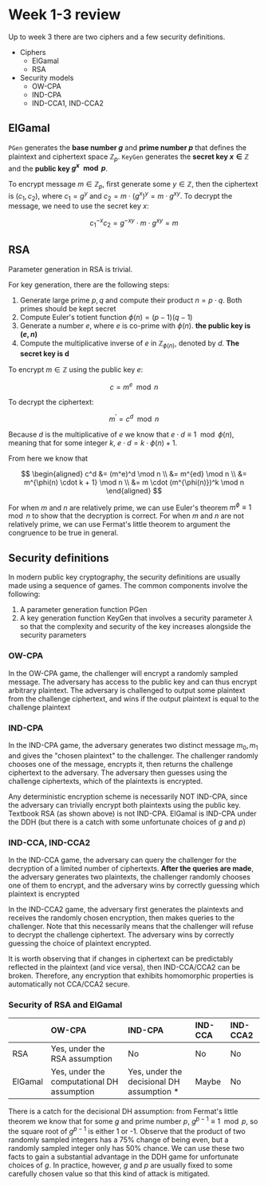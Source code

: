 # Week 1-3 review
Up to week 3 there are two ciphers and a few security definitions.

- Ciphers
    - ElGamal
    - RSA
- Security models
    - OW-CPA
    - IND-CPA
    - IND-CCA1, IND-CCA2

## ElGamal
`PGen` generates the **base number $g$** and **prime number $p$** that defines the plaintext and ciphertext space $\mathbb{Z}_p$. `KeyGen` generates the **secret key $x \in \mathbb{Z}$** and the **public key $g^x \mod p$**.

To encrypt message $m \in \mathbb{Z}_p$, first generate some $y \in \mathbb{Z}$, then the ciphertext is $(c_1, c_2)$, where $c_1 = g^y$ and $c_2 = m \cdot (g^x)^y = m \cdot g^{xy}$. To decrypt the message, we need to use the secret key $x$:

$$
c_1^{-x}c_2 = g^{-xy} \cdot m \cdot g^{xy} = m
$$

## RSA
Parameter generation in RSA is trivial.

For key generation, there are the following steps:

1. Generate large prime $p, q$ and compute their product $n = p \cdot q$. Both primes should be kept secret
2. Compute Euler's totient function $\phi(n) = (p-1)(q-1)$
3. Generate a number $e$, where $e$ is co-prime with $\phi(n)$. **the public key is $(e, n)$**
4. Compute the multiplicative inverse of $e$ in $\mathbb{Z}_{\phi(n)}$, denoted by $d$. **The secret key is d**

To encrypt $m \in \mathbb{Z}$ using the public key $e$:

$$
c = m^e \mod n
$$

To decrypt the ciphertext:

$$
m^\prime = c^d \mod n
$$

Because $d$ is the multiplicative of $e$ we know that $e \cdot d \equiv 1 \mod \phi(n)$, meaning that for some integer $k$, $e \cdot d = k \cdot \phi(n) + 1$.

From here we know that

$$
\begin{aligned}
c^d &= (m^e)^d \mod n \\
&= m^{ed} \mod n \\
&= m^{\phi(n) \cdot k + 1} \mod n \\
&= m \cdot (m^{\phi(n)})^k \mod n
\end{aligned}
$$

For when $m$ and $n$ are relatively prime, we can use Euler's theorem $m^\phi \equiv 1 \mod n$ to show that the decryption is correct. For when $m$ and $n$ are not relatively prime, we can use Fermat's little theorem to argument the congruence to be true in general.

## Security definitions
In modern public key cryptography, the security definitions are usually made using a sequence of games. The common components involve the following:

1. A parameter generation function $\text{PGen}$
2. A key generation function $\text{KeyGen}$ that involves a security parameter $\lambda$ so that the complexity and security of the key increases alongside the security parameters

### OW-CPA
In the OW-CPA game, the challenger will encrypt a randomly sampled message. The adversary has access to the public key and can thus encrypt arbitrary plaintext. The adversary is challenged to output some plaintext from the challenge ciphertext, and wins if the output plaintext is equal to the challenge plaintext

### IND-CPA
In the IND-CPA game, the adversary generates two distinct message $m_0, m_1$ and gives the "chosen plaintext" to the challenger. The challenger randomly chooses one of the message, encrypts it, then returns the challenge ciphertext to the adversary. The adversary then guesses using the challenge ciphertexts, which of the plaintexts is encrypted.

Any deterministic encryption scheme is necessarily NOT IND-CPA, since the adversary can trivially encrypt both plaintexts using the public key. Textbook RSA (as shown above) is not IND-CPA. ElGamal is IND-CPA under the DDH (but there is a catch with some unfortunate choices of $g$ and $p$)

### IND-CCA, IND-CCA2
In the IND-CCA game, the adversary can query the challenger for the decryption of a limited number of ciphertexts. **After the queries are made**, the adversary generates two plaintexts, the challenger randomly chooses one of them to encrypt, and the adversary wins by correctly guessing which plaintext is encrypted

In the IND-CCA2 game, the adversary first generates the plaintexts and receives the randomly chosen encryption, then makes queries to the challenger. Note that this necessarily means that the challenger will refuse to decrypt the challenge ciphertext. The adversary wins by correctly guessing the choice of plaintext encrypted.

It is worth observing that if changes in ciphertext can be predictably reflected in the plaintext (and vice versa), then IND-CCA/CCA2 can be broken. Therefore, any encryption that exhibits homomorphic properties is automatically not CCA/CCA2 secure.

### Security of RSA and ElGamal

||OW-CPA|IND-CPA|IND-CCA|IND-CCA2|
|:--|:--|:--|:--|:--|
|RSA|Yes, under the RSA assumption|No|No|No|
|ElGamal|Yes, under the computational DH assumption|Yes, under the decisional DH assumption *|Maybe|No|

There is a catch for the decisional DH assumption: from Fermat's little theorem we know that for some $g$ and prime number $p$, $g^{p-1} \equiv 1 \mod p$, so the square root of $g^{p-1}$ is either 1 or -1. Observe that the product of two randomly sampled integers has a 75% change of being even, but a randomly sampled integer only has 50% chance. We can use these two facts to gain a substantial advantage in the DDH game for unfortunate choices of $g$. In practice, however, $g$ and $p$ are usually fixed to some carefully chosen value so that this kind of attack is mitigated.